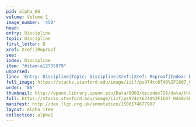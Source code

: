 ```yaml
---
pid: alpha_86
volume: Volume 1
image_number: '450'
head: 
entry: Discipline
topic: Discipline
first_letter: D
xref: Xref:|Reproof
see: 
index: Discipline
item: "#item-a12735979"
unparsed: 
line: 'Entry: Discipline|Topic: Discipline|Xref:|Xref: Reproof|Index: Discipline|#item-a12735979'
full_image: https://stacks.stanford.edu/image/iiif/ps974xt6740%2F1607_0449/full/full/0/default.jpg
order: '86'
thumbnail: http://openn.library.upenn.edu/Data/0002/mscodex726/data/thumb/1607_0449_thumb.jpg
full: https://stacks.stanford.edu/image/iiif/ps974xt6740%2F1607_0449/807,985,2972,520/full/0/default.jpg
manifest: http://dev.llgc.org.uk/annotation/1508174677987
layout: alpha_item
collection: alpha1
---
```

